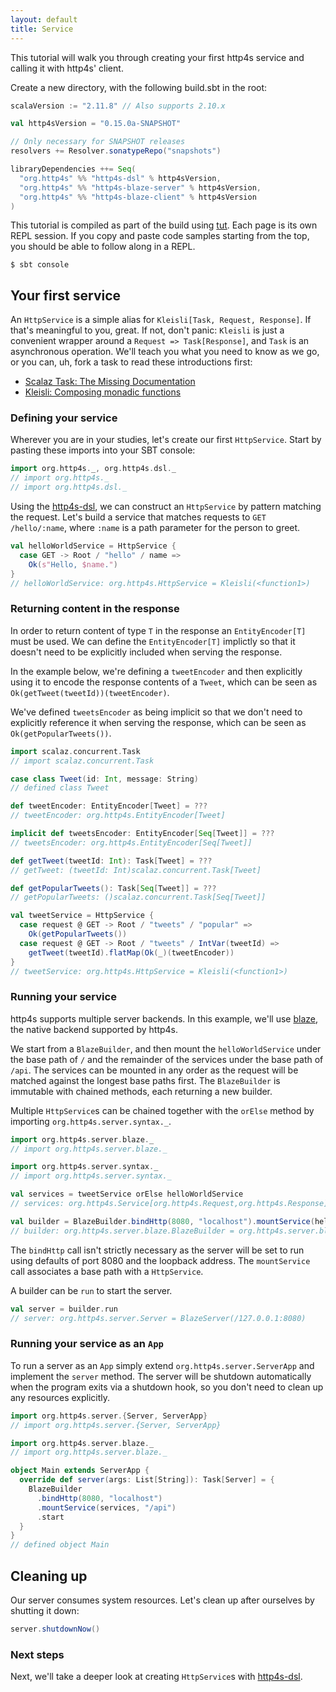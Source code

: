 ```yaml
---
layout: default
title: Service
---
```


This tutorial will walk you through creating your first http4s service
and calling it with http4s' client.

Create a new directory, with the following build.sbt in the root:

```scala
scalaVersion := "2.11.8" // Also supports 2.10.x

val http4sVersion = "0.15.0a-SNAPSHOT"

// Only necessary for SNAPSHOT releases
resolvers += Resolver.sonatypeRepo("snapshots")

libraryDependencies ++= Seq(
  "org.http4s" %% "http4s-dsl" % http4sVersion,
  "org.http4s" %% "http4s-blaze-server" % http4sVersion,
  "org.http4s" %% "http4s-blaze-client" % http4sVersion
)
```

This tutorial is compiled as part of the build using [tut].  Each page
is its own REPL session.  If you copy and paste code samples starting
from the top, you should be able to follow along in a REPL.

```
$ sbt console
```

## Your first service

An `HttpService` is a simple alias for
`Kleisli[Task, Request, Response]`.  If that's meaningful to you,
great.  If not, don't panic: `Kleisli` is just a convenient wrapper
around a `Request => Task[Response]`, and `Task` is an asynchronous
operation.  We'll teach you what you need to know as we go, or you
can, uh, fork a task to read these introductions first:

* [Scalaz Task: The Missing Documentation]
* [Kleisli: Composing monadic functions]

### Defining your service

Wherever you are in your studies, let's create our first
`HttpService`.  Start by pasting these imports into your SBT console:

```scala
import org.http4s._, org.http4s.dsl._
// import org.http4s._
// import org.http4s.dsl._
```

Using the [http4s-dsl], we can construct an `HttpService` by pattern
matching the request.  Let's build a service that matches requests to
`GET /hello/:name`, where `:name` is a path parameter for the person to
greet.

```scala
val helloWorldService = HttpService {
  case GET -> Root / "hello" / name =>
    Ok(s"Hello, $name.")
}
// helloWorldService: org.http4s.HttpService = Kleisli(<function1>)
```

### Returning content in the response
In order to return content of type `T` in the response an `EntityEncoder[T]`
must be used. We can define the `EntityEncoder[T]` implictly so that it
doesn't need to be explicitly included when serving the response.

In the example below, we're defining a `tweetEncoder` and then
explicitly using it to encode the response contents of a `Tweet`, which can
be seen as `Ok(getTweet(tweetId))(tweetEncoder)`.

We've defined `tweetsEncoder` as being implicit so that we don't need to explicitly
reference it when serving the response, which can be seen as
`Ok(getPopularTweets())`.

```scala
import scalaz.concurrent.Task
// import scalaz.concurrent.Task

case class Tweet(id: Int, message: String)
// defined class Tweet

def tweetEncoder: EntityEncoder[Tweet] = ???
// tweetEncoder: org.http4s.EntityEncoder[Tweet]

implicit def tweetsEncoder: EntityEncoder[Seq[Tweet]] = ???
// tweetsEncoder: org.http4s.EntityEncoder[Seq[Tweet]]

def getTweet(tweetId: Int): Task[Tweet] = ???
// getTweet: (tweetId: Int)scalaz.concurrent.Task[Tweet]

def getPopularTweets(): Task[Seq[Tweet]] = ???
// getPopularTweets: ()scalaz.concurrent.Task[Seq[Tweet]]

val tweetService = HttpService {
  case request @ GET -> Root / "tweets" / "popular" =>
    Ok(getPopularTweets())
  case request @ GET -> Root / "tweets" / IntVar(tweetId) =>
    getTweet(tweetId).flatMap(Ok(_)(tweetEncoder))
}
// tweetService: org.http4s.HttpService = Kleisli(<function1>)
```

### Running your service

http4s supports multiple server backends.  In this example, we'll use
[blaze], the native backend supported by http4s.

We start from a `BlazeBuilder`, and then mount the `helloWorldService` under
the base path of `/` and the remainder of the services under the base
path of `/api`. The services can be mounted in any order as the request will be
matched against the longest base paths first. The `BlazeBuilder` is immutable
with chained methods, each returning a new builder.

Multiple `HttpService`s can be chained together with the `orElse` method by
importing `org.http4s.server.syntax._`.

```scala
import org.http4s.server.blaze._
// import org.http4s.server.blaze._

import org.http4s.server.syntax._
// import org.http4s.server.syntax._

val services = tweetService orElse helloWorldService
// services: org.http4s.Service[org.http4s.Request,org.http4s.Response] = Kleisli(<function1>)

val builder = BlazeBuilder.bindHttp(8080, "localhost").mountService(helloWorldService, "/").mountService(services, "/api")
// builder: org.http4s.server.blaze.BlazeBuilder = org.http4s.server.blaze.BlazeBuilder@54cc691e
```

The `bindHttp` call isn't strictly necessary as the server will be set to run
using defaults of port 8080 and the loopback address. The `mountService` call
associates a base path with a `HttpService`.

A builder can be `run` to start the server.

```scala
val server = builder.run
// server: org.http4s.server.Server = BlazeServer(/127.0.0.1:8080)
```

### Running your service as an `App`

To run a server as an `App` simply extend
`org.http4s.server.ServerApp` and implement the `server` method. The server
will be shutdown automatically when the program exits via a shutdown hook,
so you don't need to clean up any resources explicitly.

```scala
import org.http4s.server.{Server, ServerApp}
// import org.http4s.server.{Server, ServerApp}

import org.http4s.server.blaze._
// import org.http4s.server.blaze._

object Main extends ServerApp {
  override def server(args: List[String]): Task[Server] = {
    BlazeBuilder
      .bindHttp(8080, "localhost")
      .mountService(services, "/api")
      .start
  }
}
// defined object Main
```

## Cleaning up

Our server consumes system resources. Let's clean up after ourselves by shutting
it down:

```scala
server.shutdownNow()
```

### Next steps

Next, we'll take a deeper look at creating `HttpService`s with
[http4s-dsl].

[blaze]: https://github.com/http4s/blaze
[tut]: https://github.com/tpolecat/tut
[Kleisli: Composing monadic functions]: http://eed3si9n.com/learning-scalaz/Composing+monadic+functions.html
[Scalaz Task: The Missing Documentation]: http://timperrett.com/2014/07/20/scalaz-task-the-missing-documentation/
[http4s-dsl]: dsl.html
